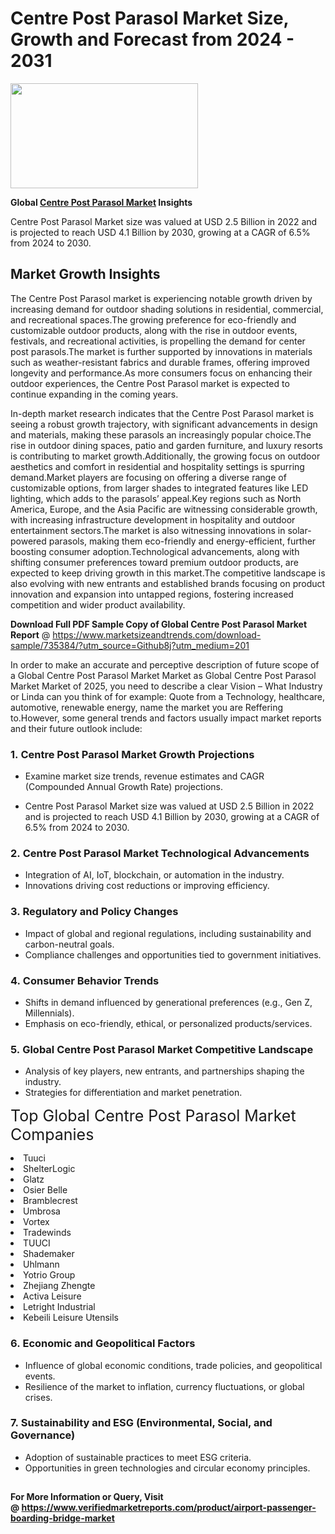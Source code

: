 <H1>Centre Post Parasol Market Size, Growth and Forecast from 2024 - 2031</H1><img class="aligncenter size-medium wp-image-584254" src="https://thirdeyenews.in/wp-content/uploads/2024/09/Global-Market-Research-300x168.jpeg" alt="" width="300" height="168" /><p><strong>Global&nbsp;<a href="https://www.marketsizeandtrends.com/download-sample/735384/?utm_source=Github8j?utm_medium=201">Centre Post Parasol Market</a> Insights</strong></p><p>Centre Post Parasol Market size was valued at USD 2.5 Billion in 2022 and is projected to reach USD 4.1 Billion by 2030, growing at a CAGR of 6.5% from 2024 to 2030.</p><p><h2>Market Growth Insights</h2> <p>The Centre Post Parasol market is experiencing notable growth driven by increasing demand for outdoor shading solutions in residential, commercial, and recreational spaces.The growing preference for eco-friendly and customizable outdoor products, along with the rise in outdoor events, festivals, and recreational activities, is propelling the demand for center post parasols.The market is further supported by innovations in materials such as weather-resistant fabrics and durable frames, offering improved longevity and performance.As more consumers focus on enhancing their outdoor experiences, the Centre Post Parasol market is expected to continue expanding in the coming years.</p> <p>In-depth market research indicates that the Centre Post Parasol market is seeing a robust growth trajectory, with significant advancements in design and materials, making these parasols an increasingly popular choice.The rise in outdoor dining spaces, patio and garden furniture, and luxury resorts is contributing to market growth.Additionally, the growing focus on outdoor aesthetics and comfort in residential and hospitality settings is spurring demand.Market players are focusing on offering a diverse range of customizable options, from larger shades to integrated features like LED lighting, which adds to the parasols’ appeal.Key regions such as North America, Europe, and the Asia Pacific are witnessing considerable growth, with increasing infrastructure development in hospitality and outdoor entertainment sectors.The market is also witnessing innovations in solar-powered parasols, making them eco-friendly and energy-efficient, further boosting consumer adoption.Technological advancements, along with shifting consumer preferences toward premium outdoor products, are expected to keep driving growth in this market.The competitive landscape is also evolving with new entrants and established brands focusing on product innovation and expansion into untapped regions, fostering increased competition and wider product availability.</p> <p><span class=""><strong>Download Full PDF Sample Copy of Global Centre Post Parasol Market Report</strong> @ <a href="https://www.marketsizeandtrends.com/download-sample/735384/?utm_source=Github8j?utm_medium=201" target="_blank">https://www.marketsizeandtrends.com/download-sample/735384/?utm_source=Github8j?utm_medium=201</a></span></p><p>In order to make an accurate and perceptive description of future scope of a Global&nbsp;Centre Post Parasol Market Market as Global&nbsp;Centre Post Parasol Market Market of 2025, you need to describe a clear Vision &ndash; What Industry or Linda can you think of for example: Quote from a Technology, healthcare, automotive, renewable energy, name the market you are Reffering to.However, some general trends and factors usually impact market reports and their future outlook include:</p><h3>1.&nbsp;<strong>Centre Post Parasol Market Growth Projections</strong></h3><ul><li>Examine market size trends, revenue estimates and CAGR (Compounded Annual Growth Rate) projections.</li><li><p>Centre Post Parasol Market size was valued at USD 2.5 Billion in 2022 and is projected to reach USD 4.1 Billion by 2030, growing at a CAGR of 6.5% from 2024 to 2030.</p></li></ul><h3>2.&nbsp;<strong>Centre Post Parasol Market Technological Advancements</strong></h3><ul><li>Integration of AI, IoT, blockchain, or automation in the industry.</li><li>Innovations driving cost reductions or improving efficiency.</li></ul><h3>3.&nbsp;<strong>Regulatory and Policy Changes</strong></h3><ul><li>Impact of global and regional regulations, including sustainability and carbon-neutral goals.</li><li>Compliance challenges and opportunities tied to government initiatives.</li></ul><h3>4.&nbsp;<strong>Consumer Behavior Trends</strong></h3><ul><li>Shifts in demand influenced by generational preferences (e.g., Gen Z, Millennials).</li><li>Emphasis on eco-friendly, ethical, or personalized products/services.</li></ul><h3>5.&nbsp;<strong>Global Centre Post Parasol Market Competitive Landscape</strong></h3><ul><li>Analysis of key players, new entrants, and partnerships shaping the industry.</li><li>Strategies for differentiation and market penetration.</li></ul><p data-pm-slice="1 1 []"><span style="color: inherit; font-family: inherit; font-size: 25px;">Top Global Centre Post Parasol Market Companies</span></p><div class="" data-test-id=""><p><li>Tuuci</li><li> ShelterLogic</li><li> Glatz</li><li> Osier Belle</li><li> Bramblecrest</li><li> Umbrosa</li><li> Vortex</li><li> Tradewinds</li><li> TUUCI</li><li> Shademaker</li><li> Uhlmann</li><li> Yotrio Group</li><li> Zhejiang Zhengte</li><li> Activa Leisure</li><li> Letright Industrial</li><li> Kebeili Leisure Utensils</li></p></div><h3>6.&nbsp;<strong>Economic and Geopolitical Factors</strong></h3><ul><li>Influence of global economic conditions, trade policies, and geopolitical events.</li><li>Resilience of the market to inflation, currency fluctuations, or global crises.</li></ul><h3>7.&nbsp;<strong>Sustainability and ESG (Environmental, Social, and Governance)</strong></h3><ul><li>Adoption of sustainable practices to meet ESG criteria.</li><li>Opportunities in green technologies and circular economy principles.</li></ul><h2><strong style="font-size: 14px;">For More Information or Query, Visit @&nbsp;</strong><a style="background-color: #ffffff; font-size: 14px;" href="https://www.marketsizeandtrends.com/report/centre-post-parasol-market/" target="_blank">https://www.verifiedmarketreports.com/product/airport-passenger-boarding-bridge-market</a></h2>